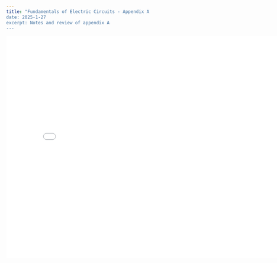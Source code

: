 ```yaml
---
title: "Fundamentals of Electric Circuits - Appendix A
date: 2025-1-27
excerpt: Notes and review of appendix A
---
```


<embed src="/res/books/fundamentals-of-electric-circuits/appendixA.pdf" width="800" height="600" type="application/pdf">
